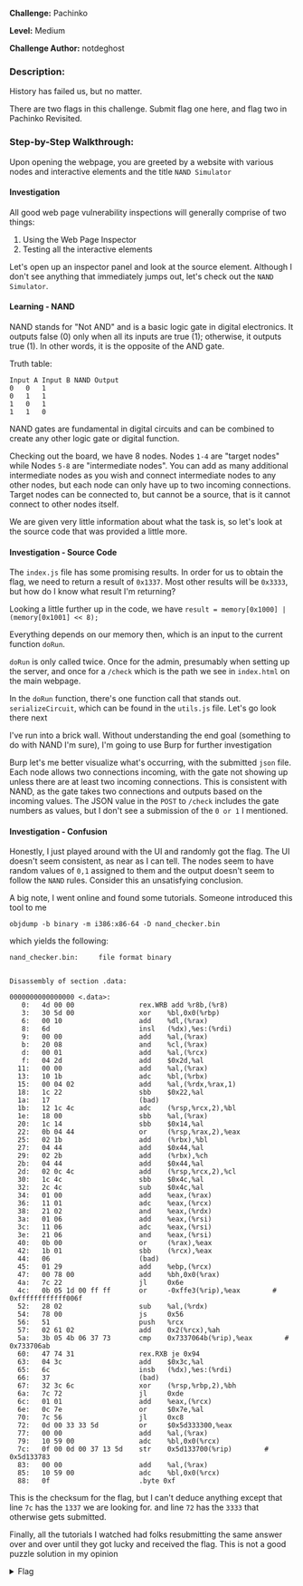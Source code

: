 **Challenge:** Pachinko

**Level:** Medium

**Challenge Author:** notdeghost

### Description: 
History has failed us, but no matter.

There are two flags in this challenge. Submit flag one here, and flag two in Pachinko Revisited.

### Step-by-Step Walkthrough:
Upon opening the webpage, you are greeted by a website with various nodes and interactive elements and the title `NAND Simulator`

#### Investigation
All good web page vulnerability inspections will generally comprise of two things:

1. Using the Web Page Inspector
2. Testing all the interactive elements

Let's open up an inspector panel and look at the source element. Although I don't see anything that immediately jumps out, let's check out the `NAND Simulator`. 

#### Learning - NAND
NAND stands for "Not AND" and is a basic logic gate in digital electronics. It outputs false (0) only when all its inputs are true (1); otherwise, it outputs true (1). In other words, it is the opposite of the AND gate.

Truth table:
```
Input A	Input B	NAND Output
0	0	1
0	1	1
1	0	1
1	1	0
```

NAND gates are fundamental in digital circuits and can be combined to create any other logic gate or digital function.

Checking out the board, we have 8 nodes. Nodes `1-4` are "target nodes" while Nodes `5-8` are "intermediate nodes". You can add as many additional intermediate nodes as you wish and connect intermediate nodes to any other nodes, but each node can only have up to two incoming connections. Target nodes can be connected to, but cannot be a source, that is it cannot connect to other nodes itself.

We are given very little information about what the task is, so let's look at the source code that was provided a little more.

#### Investigation - Source Code
The `index.js` file has some promising results. In order for us to obtain the flag, we need to return a result of `0x1337`. Most other results will be `0x3333`, but how do I know what result I'm returning?

Looking a little further up in the code, we have `result = memory[0x1000] | (memory[0x1001] << 8);`

Everything depends on our memory then, which is an input to the current function `doRun`.

`doRun` is only called twice. Once for the admin, presumably when setting up the server, and once for a `/check` which is the path we see in `index.html` on the main webpage. 

In the `doRun` function, there's one function call that stands out. `serializeCircuit`, which can be found in the `utils.js` file. Let's go look there next

I've run into a brick wall. Without understanding the end goal (something to do with NAND I'm sure), I'm going to use Burp for further investigation

Burp let's me better visualize what's occurring, with the submitted `json` file. Each node allows two connections incoming, with the gate not showing up unless there are at least two incoming connections. This is consistent with NAND, as the gate takes two connections and outputs based on the incoming values. The JSON value in the `POST` to `/check` includes the gate numbers as values, but I don't see a submission of the `0 or 1` I mentioned.

#### Investigation - Confusion
Honestly, I just played around with the UI and randomly got the flag. The UI doesn't seem consistent, as near as I can tell. The nodes seem to have random values of `0,1` assigned to them and the output doesn't seem to follow the `NAND` rules. Consider this an unsatisfying conclusion.

A big note, I went online and found some tutorials. Someone introduced this tool to me

`objdump -b binary -m i386:x86-64 -D nand_checker.bin`

which yields the following:

```
nand_checker.bin:     file format binary


Disassembly of section .data:

0000000000000000 <.data>:
   0:   4d 00 00                rex.WRB add %r8b,(%r8)
   3:   30 5d 00                xor    %bl,0x0(%rbp)
   6:   00 10                   add    %dl,(%rax)
   8:   6d                      insl   (%dx),%es:(%rdi)
   9:   00 00                   add    %al,(%rax)
   b:   20 08                   and    %cl,(%rax)
   d:   00 01                   add    %al,(%rcx)
   f:   04 2d                   add    $0x2d,%al
  11:   00 00                   add    %al,(%rax)
  13:   10 1b                   adc    %bl,(%rbx)
  15:   00 04 02                add    %al,(%rdx,%rax,1)
  18:   1c 22                   sbb    $0x22,%al
  1a:   17                      (bad)
  1b:   12 1c 4c                adc    (%rsp,%rcx,2),%bl
  1e:   18 00                   sbb    %al,(%rax)
  20:   1c 14                   sbb    $0x14,%al
  22:   0b 04 44                or     (%rsp,%rax,2),%eax
  25:   02 1b                   add    (%rbx),%bl
  27:   04 44                   add    $0x44,%al
  29:   02 2b                   add    (%rbx),%ch
  2b:   04 44                   add    $0x44,%al
  2d:   02 0c 4c                add    (%rsp,%rcx,2),%cl
  30:   1c 4c                   sbb    $0x4c,%al
  32:   2c 4c                   sub    $0x4c,%al
  34:   01 00                   add    %eax,(%rax)
  36:   11 01                   adc    %eax,(%rcx)
  38:   21 02                   and    %eax,(%rdx)
  3a:   01 06                   add    %eax,(%rsi)
  3c:   11 06                   adc    %eax,(%rsi)
  3e:   21 06                   and    %eax,(%rsi)
  40:   0b 00                   or     (%rax),%eax
  42:   1b 01                   sbb    (%rcx),%eax
  44:   06                      (bad)
  45:   01 29                   add    %ebp,(%rcx)
  47:   00 78 00                add    %bh,0x0(%rax)
  4a:   7c 22                   jl     0x6e
  4c:   0b 05 1d 00 ff ff       or     -0xffe3(%rip),%eax        # 0xffffffffffff006f
  52:   28 02                   sub    %al,(%rdx)
  54:   78 00                   js     0x56
  56:   51                      push   %rcx
  57:   02 61 02                add    0x2(%rcx),%ah
  5a:   3b 05 4b 06 37 73       cmp    0x7337064b(%rip),%eax        # 0x733706ab
  60:   47 74 31                rex.RXB je 0x94
  63:   04 3c                   add    $0x3c,%al
  65:   6c                      insb   (%dx),%es:(%rdi)
  66:   37                      (bad)
  67:   32 3c 6c                xor    (%rsp,%rbp,2),%bh
  6a:   7c 72                   jl     0xde
  6c:   01 01                   add    %eax,(%rcx)
  6e:   0c 7e                   or     $0x7e,%al
  70:   7c 56                   jl     0xc8
  72:   0d 00 33 33 5d          or     $0x5d333300,%eax
  77:   00 00                   add    %al,(%rax)
  79:   10 59 00                adc    %bl,0x0(%rcx)
  7c:   0f 00 0d 00 37 13 5d    str    0x5d133700(%rip)        # 0x5d133783
  83:   00 00                   add    %al,(%rax)
  85:   10 59 00                adc    %bl,0x0(%rcx)
  88:   0f                      .byte 0xf
  ```

  This is the checksum for the flag, but I can't deduce anything except that line `7c` has the `1337` we are looking for. and line `72` has the `3333` that otherwise gets submitted.

  Finally, all the tutorials I watched had folks resubmitting the same answer over and over until they got lucky and received the flag. This is not a good puzzle solution in my opinion

<details><summary>Flag</summary>
    <pre>
    picoCTF{p4ch1nk0_f146_0n3_e947b9d7}
    </pre>
   </details>